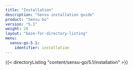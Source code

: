 ```yaml
---
title: "Installation"
description: "Sensu installation guide"
product: "Sensu Go"
version: "5.1"
weight: 20
layout: "base-for-directory-listing"
menu:
  sensu-go-5.1:
    identifier: installation
---
```


{{< directoryListing "content/sensu-go/5.1/installation" >}}
